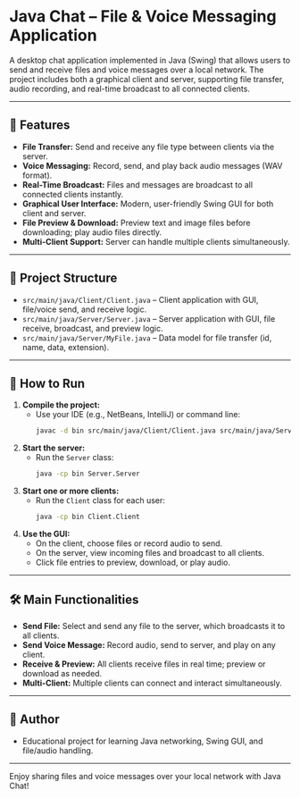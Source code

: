  # Java Chat – File & Voice Messaging Application

A desktop chat application implemented in Java (Swing) that allows users to send and receive files and voice messages over a local network. The project includes both a graphical client and server, supporting file transfer, audio recording, and real-time broadcast to all connected clients.

---

## 🧩 Features

- **File Transfer:** Send and receive any file type between clients via the server.
- **Voice Messaging:** Record, send, and play back audio messages (WAV format).
- **Real-Time Broadcast:** Files and messages are broadcast to all connected clients instantly.
- **Graphical User Interface:** Modern, user-friendly Swing GUI for both client and server.
- **File Preview & Download:** Preview text and image files before downloading; play audio files directly.
- **Multi-Client Support:** Server can handle multiple clients simultaneously.

---

## 📁 Project Structure

- `src/main/java/Client/Client.java` – Client application with GUI, file/voice send, and receive logic.
- `src/main/java/Server/Server.java` – Server application with GUI, file receive, broadcast, and preview logic.
- `src/main/java/Server/MyFile.java` – Data model for file transfer (id, name, data, extension).

---

## 🚀 How to Run

1. **Compile the project:**
   - Use your IDE (e.g., NetBeans, IntelliJ) or command line:
     ```bash
     javac -d bin src/main/java/Client/Client.java src/main/java/Server/Server.java src/main/java/Server/MyFile.java
     ```
2. **Start the server:**
   - Run the `Server` class:
     ```bash
     java -cp bin Server.Server
     ```
3. **Start one or more clients:**
   - Run the `Client` class for each user:
     ```bash
     java -cp bin Client.Client
     ```
4. **Use the GUI:**
   - On the client, choose files or record audio to send.
   - On the server, view incoming files and broadcast to all clients.
   - Click file entries to preview, download, or play audio.

---

## 🛠️ Main Functionalities

- **Send File:** Select and send any file to the server, which broadcasts it to all clients.
- **Send Voice Message:** Record audio, send to server, and play on any client.
- **Receive & Preview:** All clients receive files in real time; preview or download as needed.
- **Multi-Client:** Multiple clients can connect and interact simultaneously.

---

## 👤 Author
- Educational project for learning Java networking, Swing GUI, and file/audio handling.

---

Enjoy sharing files and voice messages over your local network with Java Chat!